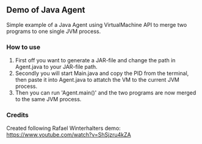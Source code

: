 ## Demo of Java Agent

Simple example of a Java Agent using VirtualMachine API to merge two programs to one single JVM process.

### How to use

1. First off you want to generate a JAR-file and change the path in Agent.java to your JAR-file path.
2. Secondly you will start Main.java and copy the PID from the terminal, then paste it into Agent.java to attatch the VM to the current JVM process.
3. Then you can run 'Agent.main()' and the two programs are now merged to the same JVM process.

### Credits

Created following Rafael Winterhalters demo: https://www.youtube.com/watch?v=ShSjzru4kZA